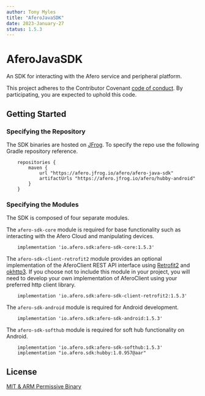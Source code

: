 ```yaml
---
author: Tony Myles
title: "AferoJavaSDK"
date: 2023-January-27
status: 1.5.3
---
```


# AferoJavaSDK

An SDK for interacting with the Afero service and peripheral platform.

This project adheres to the Contributor Covenant [code of conduct](CODE_OF_CONDUCT.md).
By participating, you are expected to uphold this code.

## Getting Started
### Specifying the Repository

The SDK binaries are hosted on [JFrog](https://www.jfrog.com/artifactory/). To specify the repo use the following Gradle repository reference.

```Gradle
    repositories {
        maven {
            url "https://afero.jfrog.io/afero/afero-java-sdk"
            artifactUrls "https://afero.jfrog.io/afero/hubby-android"
        }
    }
```

### Specifying the Modules

The SDK is composed of four separate modules.

The `afero-sdk-core` module is required for base functionality such as interacting with the Afero Cloud and manipulating devices.
```Gradle
    implementation 'io.afero.sdk:afero-sdk-core:1.5.3'
```

The `afero-sdk-client-retrofit2` module provides an optional implementation of the AferoClient REST API interface using [Retrofit2](http://square.github.io/retrofit/) and [okhttp3](http://square.github.io/okhttp/). If you choose not to include this module in your project, you will need to develop your own implementation of AferoClient using your preferred http client library.

```Gradle
    implementation 'io.afero.sdk:afero-sdk-client-retrofit2:1.5.3'
```

The `afero-sdk-android` module is required for Android development.
```Gradle
    implementation 'io.afero.sdk:afero-sdk-android:1.5.3'
```

The `afero-sdk-softhub` module is required for soft hub functionality on Android.
```Gradle
    implementation 'io.afero.sdk:afero-sdk-softhub:1.5.3'
    implementation "io.afero.sdk:hubby:1.0.957@aar"
```

## License

[MIT & ARM Permissive Binary](LICENSE)
